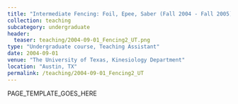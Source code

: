 ```yaml
---
title: "Intermediate Fencing: Foil, Epee, Saber (Fall 2004 - Fall 2005)"
collection: teaching
subcategory: undergraduate
header: 
  teaser: teaching/2004-09-01_Fencing2_UT.png
type: "Undergraduate course, Teaching Assistant"
date: 2004-09-01
venue: "The University of Texas, Kinesiology Department"
location: "Austin, TX"
permalink: /teaching/2004-09-01_Fencing2_UT
---
```


PAGE_TEMPLATE_GOES_HERE
